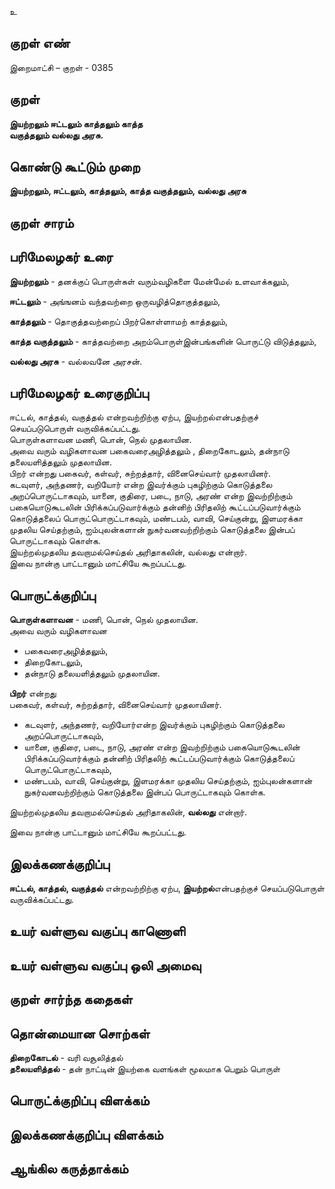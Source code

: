 உ

## குறள் எண் 

இறைமாட்சி – குறள் - 0385  

## குறள் 

**இயற்றலும் ஈட்டலும் காத்தலும் காத்த  
வகுத்தலும் வல்லது அரசு.**

## கொண்டு கூட்டும் முறை

**இயற்றலும், ஈட்டலும், காத்தலும், காத்த வகுத்தலும், வல்லது அரசு**

## குறள் சாரம் 


## பரிமேலழகர் உரை

**இயற்றலும்** - தனக்குப் பொருள்கள் வரும்வழிகளை மேன்மேல் உளவாக்கலும்,  

**ஈட்டலும்** - அங்ஙனம் வந்தவற்றை ஒருவழித்தொகுத்தலும்,  

**காத்தலும்** - தொகுத்தவற்றைப் பிறர்கொள்ளாமற் காத்தலும்,  

**காத்த வகுத்தலும்** - காத்தவற்றை அறம்பொருள்இன்பங்களின் பொருட்டு விடுத்தலும்,  

**வல்லது அரசு** - வல்லவனே அரசன்.   

## பரிமேலழகர் உரைகுறிப்பு   

ஈட்டல், காத்தல், வகுத்தல் என்றவற்றிற்கு ஏற்ப, இயற்றல்என்பதற்குச் செயப்படுபொருள் வருவிக்கப்பட்டது.  
பொருள்களாவன மணி, பொன், நெல் முதலாயின.  
அவை வரும் வழிகளாவன பகைவரைஅழித்தலும் , திறைகோடலும், தன்நாடு தலையளித்தலும் முதலாயின.  
பிறர் என்றது பகைவர், கள்வர், சுற்றத்தார், வினைசெய்வார் முதலாயினர்.  
கடவுளர், அந்தணர், வறியோர் என்ற இவர்க்கும் புகழிற்கும் கொடுத்தலை அறப்பொருட்டாகவும், யானை, குதிரை, படை, நாடு, அரண் என்ற இவற்றிற்கும் பகையொடுகூடலின் பிரிக்கப்படுவார்க்கும் தன்னிற் பிரிதலிற் கூட்டப்படுவார்க்கும் கொடுத்தலைப் பொருட்பொருட்டாகவும், மண்டபம், வாவி, செய்குன்று, இளமரக்கா முதலிய செய்தற்கும், ஐம்புலன்களான் நுகர்வனவற்றிற்கும் கொடுத்தலை இன்பப் பொருட்டாகவும் கொள்க.  
இயற்றல்முதலிய தவறாமல்செய்தல் அரிதாகலின், வல்லது என்றார்.  
இவை நான்கு பாட்டானும் மாட்சியே கூறப்பட்டது.  

## பொருட்க்குறிப்பு 

**பொருள்களாவன** - மணி, பொன், நெல் முதலாயின.  
அவை வரும் வழிகளாவன  
* பகைவரைஅழித்தலும்,  
* திறைகோடலும்,  
* தன்நாடு தலையளித்தலும் முதலாயின.    

**பிறர்** என்றது  
பகைவர், கள்வர், சுற்றத்தார், வினைசெய்வார் முதலாயினர்.  

* கடவுளர், அந்தணர், வறியோர்என்ற இவர்க்கும் புகழிற்கும் கொடுத்தலை அறப்பொருட்டாகவும்,  
* யானை, குதிரை, படை, நாடு, அரண் என்ற இவற்றிற்கும் பகையொடுகூடலின் பிரிக்கப்படுவார்க்கும் தன்னிற் பிரிதலிற்   கூட்டப்படுவார்க்கும் கொடுத்தலைப் பொருட்பொருட்டாகவும்,  
* மண்டபம், வாவி, செய்குன்று, இளமரக்கா முதலிய செய்தற்கும், ஐம்புலன்களான் நுகர்வனவற்றிற்கும் கொடுத்தலை இன்பப் பொருட்டாகவும் கொள்க.    

இயற்றல்முதலிய தவறாமல்செய்தல் அரிதாகலின், **வல்லது** என்றார்.   

இவை நான்கு பாட்டானும் மாட்சியே கூறப்பட்டது.    

## இலக்கணக்குறிப்பு  

**ஈட்டல், காத்தல், வகுத்தல்** என்றவற்றிற்கு ஏற்ப, **இயற்றல்**என்பதற்குச் செயப்படுபொருள் வருவிக்கப்பட்டது.    

## உயர் வள்ளுவ வகுப்பு காணொளி


## உயர் வள்ளுவ வகுப்பு ஒலி அமைவு 

 
## குறள் சார்ந்த கதைகள் 


## தொன்மையான சொற்கள்

**திறைகோடல்** - வரி வசூலித்தல்   
**தலையளித்தல்** - தன் நாட்டின் இயற்கை வளங்கள் மூலமாக பெறும் பொருள்   

## பொருட்க்குறிப்பு விளக்கம்


## இலக்கணக்குறிப்பு விளக்கம்


## ஆங்கில கருத்தாக்கம் 


